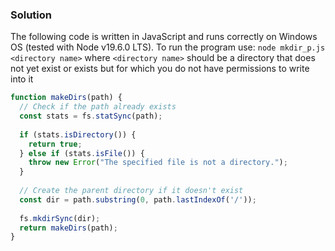 ### Solution
The following code is written in JavaScript and runs correctly on Windows OS (tested with Node v19.6.0 LTS). To run the program use: `node mkdir_p.js <directory name>` where `<directory name>` should be a directory that does not yet exist or exists but for which you do not have permissions to write into it
```javascript
function makeDirs(path) {
  // Check if the path already exists
  const stats = fs.statSync(path);
  
  if (stats.isDirectory()) {
    return true;
  } else if (stats.isFile()) {
    throw new Error("The specified file is not a directory.");
  }
  
  // Create the parent directory if it doesn't exist
  const dir = path.substring(0, path.lastIndexOf('/'));
  
  fs.mkdirSync(dir);
  return makeDirs(path);
}
```

